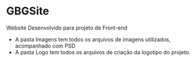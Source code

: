 # GBGSite
Website Desenvolvido para projeto de Front-end
- A pasta Imagens tem todos os arquivos de imagens utilizados, acompanhado com PSD
- A pasta Logo tem todos os arquivos de criação da logotipo do projeto.
